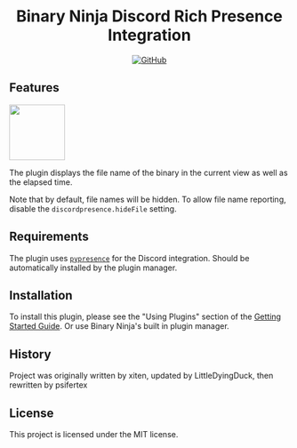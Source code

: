 <h1 align="center">Binary Ninja Discord Rich Presence Integration</h1>
<p align="center">
    <a href="https://github.com/psifertex/discordpresence/blob/master/LICENSE">
        <img alt="GitHub" src="https://img.shields.io/github/license/psifertex/discordpresence">
    </a>
</p>

## Features

<img src="https://i.imgur.com/sLZSS3u.png " width="100" />

The plugin displays the file name of the binary in the current view as well as the elapsed time.

Note that by default, file names will be hidden. To allow file name reporting, disable the `discordpresence.hideFile` setting.

## Requirements

The plugin uses [`pypresence`](https://pypi.org/project/pypresence/) for the Discord integration. Should be automatically installed by the plugin manager.

## Installation

To install this plugin, please see the "Using Plugins" section of the [Getting Started Guide](https://docs.binary.ninja/getting-started.html#using-plugins). Or use Binary Ninja's built in plugin manager.

## History

Project was originally written by xiten, updated by LittleDyingDuck, then rewritten by psifertex

## License

This project is licensed under the MIT license.

